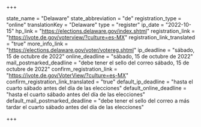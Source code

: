 +++

state_name = "Delaware"
state_abbreviation = "de"
registration_type = "online"
translationKey = "Delaware"
type = "register"
ip_date = "2022-10-15"
hp_link = "https://elections.delaware.gov/index.shtml"
registration_link = "https://ivote.de.gov/voterview/?culture=es-MX"
registration_link_translated = "true"
more_info_link = "https://elections.delaware.gov/voter/votereg.shtml"
ip_deadline = "sábado, 15 de octubre de 2022"
online_deadline = "sábado, 15 de octubre de 2022"
mail_postmarked_deadline = "debe tener el sello del correo sábado, 15 de octubre de 2022"
confirm_registration_link = "https://ivote.de.gov/VoterView/?culture=es-MX"
confirm_registration_link_translated = "true"
default_ip_deadline = "hasta el cuarto sábado antes del día de las elecciones"
default_online_deadline = "hasta el cuarto sábado antes del día de las elecciones"
default_mail_postmarked_deadline = "debe tener el sello del correo a más tardar el cuarto sábado antes del día de las elecciones"

+++